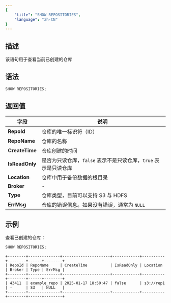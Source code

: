 ```yaml
---
{
    "title": "SHOW REPOSITORIES",
    "language": "zh-CN"
}
---
```


## 描述

该语句用于查看当前已创建的仓库

## 语法

```sql
SHOW REPOSITORIES;
```

## 返回值

| 字段             | 说明                                      |
|----------------|-----------------------------------------|
| **RepoId**     | 仓库的唯一标识符（ID）                            |
| **RepoName**   | 仓库的名称                                   |
| **CreateTime** | 仓库创建的时间                                 |
| **IsReadOnly** | 是否为只读仓库，`false` 表示不是只读仓库，`true` 表示是只读仓库 |
| **Location**   | 仓库中用于备份数据的根目录                           |
| **Broker**     | -                                       |
| **Type**       | 仓库类型，目前可以支持 S3 与 HDFS                   |
| **ErrMsg**     | 仓库的错误信息。如果没有错误，通常为 `NULL`               |

## 示例

查看已创建的仓库：

```sql
SHOW REPOSITORIES;
```
```text
+--------+--------------+---------------------+------------+----------+--------+------+--------+
| RepoId | RepoName     | CreateTime          | IsReadOnly | Location | Broker | Type | ErrMsg |
+--------+--------------+---------------------+------------+----------+--------+------+--------+
| 43411  | example_repo | 2025-01-17 18:50:47 | false      | s3://rep1  | -      | S3   | NULL   |
+--------+--------------+---------------------+------------+----------+--------+------+--------+
```
